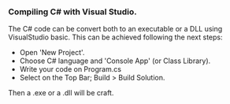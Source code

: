 ### Compiling C# with Visual Studio.

The C# code can be convert both to an executable or a DLL using VisualStudio basic. This can be achieved following the next steps:

- Open 'New Project'.
- Choose C# language and 'Console App' (or Class Library).
- Write your code on Program.cs
- Select on the Top Bar; Build > Build Solution.

Then a .exe or a .dll will be craft.

<br>




















